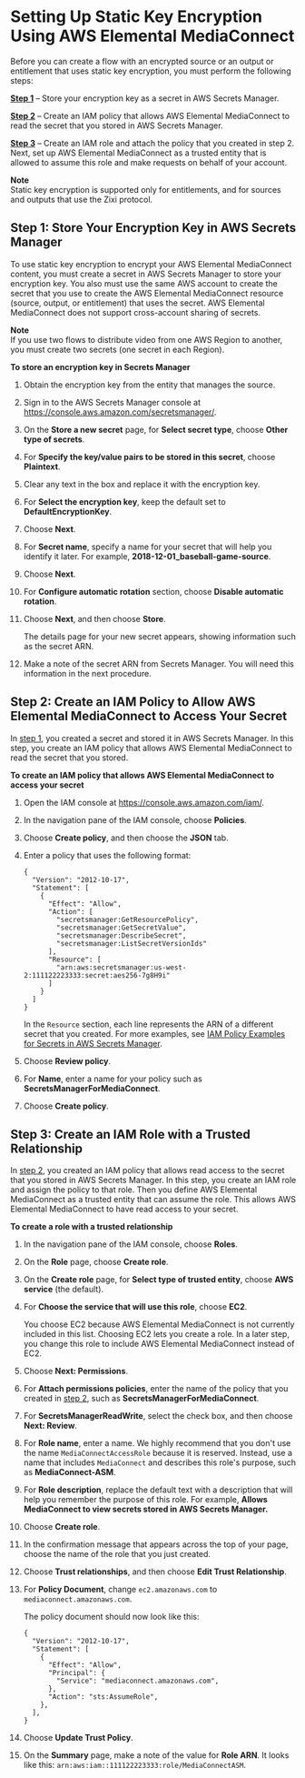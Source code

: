 # Setting Up Static Key Encryption Using AWS Elemental MediaConnect<a name="encryption-static-key-set-up"></a>

Before you can create a flow with an encrypted source or an output or entitlement that uses static key encryption, you must perform the following steps:

**[Step 1](#encryption-static-key-set-up-store-key)** – Store your encryption key as a secret in AWS Secrets Manager\.

**[Step 2](#encryption-static-key-set-up-create-iam-policy)** – Create an IAM policy that allows AWS Elemental MediaConnect to read the secret that you stored in AWS Secrets Manager\.

**[Step 3](#encryption-static-key-set-up-create-iam-role)** – Create an IAM role and attach the policy that you created in step 2\. Next, set up AWS Elemental MediaConnect as a trusted entity that is allowed to assume this role and make requests on behalf of your account\.

**Note**  
Static key encryption is supported only for entitlements, and for sources and outputs that use the Zixi protocol\.

## Step 1: Store Your Encryption Key in AWS Secrets Manager<a name="encryption-static-key-set-up-store-key"></a>

To use static key encryption to encrypt your AWS Elemental MediaConnect content, you must create a secret in AWS Secrets Manager to store your encryption key\. You also must use the same AWS account to create the secret that you use to create the AWS Elemental MediaConnect resource \(source, output, or entitlement\) that uses the secret\. AWS Elemental MediaConnect does not support cross\-account sharing of secrets\.

**Note**  
 If you use two flows to distribute video from one AWS Region to another, you must create two secrets \(one secret in each Region\)\. 

**To store an encryption key in Secrets Manager**

1. Obtain the encryption key from the entity that manages the source\.

1. Sign in to the AWS Secrets Manager console at [https://console\.aws\.amazon\.com/secretsmanager/](https://console.aws.amazon.com/secretsmanager/)\.

1. On the **Store a new secret** page, for **Select secret type**, choose **Other type of secrets**\.

1. For **Specify the key/value pairs to be stored in this secret**, choose **Plaintext**\.

1. Clear any text in the box and replace it with the encryption key\.

1. For **Select the encryption key**, keep the default set to **DefaultEncryptionKey**\.

1. Choose **Next**\.

1. For **Secret name**, specify a name for your secret that will help you identify it later\. For example, **2018\-12\-01\_baseball\-game\-source**\.

1. Choose **Next**\.

1. For **Configure automatic rotation** section, choose **Disable automatic rotation**\. 

1. Choose **Next**, and then choose **Store**\.

   The details page for your new secret appears, showing information such as the secret ARN\.

1. Make a note of the secret ARN from Secrets Manager\. You will need this information in the next procedure\.

## Step 2: Create an IAM Policy to Allow AWS Elemental MediaConnect to Access Your Secret<a name="encryption-static-key-set-up-create-iam-policy"></a>

In [step 1](#encryption-static-key-set-up-store-key), you created a secret and stored it in AWS Secrets Manager\. In this step, you create an IAM policy that allows AWS Elemental MediaConnect to read the secret that you stored\.

**To create an IAM policy that allows AWS Elemental MediaConnect to access your secret**

1. Open the IAM console at [https://console\.aws\.amazon\.com/iam/](https://console.aws.amazon.com/iam/)\.

1. In the navigation pane of the IAM console, choose **Policies**\.

1. Choose **Create policy**, and then choose the **JSON** tab\.

1. Enter a policy that uses the following format:

   ```
   {
     "Version": "2012-10-17",
     "Statement": [
       {
         "Effect": "Allow",
         "Action": [
           "secretsmanager:GetResourcePolicy",
           "secretsmanager:GetSecretValue",
           "secretsmanager:DescribeSecret",
           "secretsmanager:ListSecretVersionIds"
         ],
         "Resource": [
           "arn:aws:secretsmanager:us-west-2:111122223333:secret:aes256-7g8H9i"
         ]
       }
     ]
   }
   ```

   In the `Resource` section, each line represents the ARN of a different secret that you created\. For more examples, see [IAM Policy Examples for Secrets in AWS Secrets Manager](iam-policy-examples-asm-secrets.md)\.

1. Choose **Review policy**\.

1. For **Name**, enter a name for your policy such as **SecretsManagerForMediaConnect**\.

1. Choose **Create policy**\.

## Step 3: Create an IAM Role with a Trusted Relationship<a name="encryption-static-key-set-up-create-iam-role"></a>

In [step 2](#encryption-static-key-set-up-create-iam-policy), you created an IAM policy that allows read access to the secret that you stored in AWS Secrets Manager\. In this step, you create an IAM role and assign the policy to that role\. Then you define AWS Elemental MediaConnect as a trusted entity that can assume the role\. This allows AWS Elemental MediaConnect to have read access to your secret\.

**To create a role with a trusted relationship**

1. In the navigation pane of the IAM console, choose **Roles**\.

1. On the **Role** page, choose **Create role**\. 

1. On the **Create role** page, for **Select type of trusted entity**, choose **AWS service** \(the default\)\.

1. For **Choose the service that will use this role**, choose **EC2**\. 

   You choose EC2 because AWS Elemental MediaConnect is not currently included in this list\. Choosing EC2 lets you create a role\. In a later step, you change this role to include AWS Elemental MediaConnect instead of EC2\.

1. Choose **Next: Permissions**\.

1. For **Attach permissions policies**, enter the name of the policy that you created in [step 2](#encryption-static-key-set-up-create-iam-policy), such as **SecretsManagerForMediaConnect**\. 

1. For **SecretsManagerReadWrite**, select the check box, and then choose **Next: Review**\.

1. For **Role name**, enter a name\. We highly recommend that you don't use the name `MediaConnectAccessRole` because it is reserved\. Instead, use a name that includes `MediaConnect` and describes this role's purpose, such as **MediaConnect\-ASM**\.

1. For **Role description**, replace the default text with a description that will help you remember the purpose of this role\. For example, **Allows MediaConnect to view secrets stored in AWS Secrets Manager\.**

1. Choose **Create role**\.

1. In the confirmation message that appears across the top of your page, choose the name of the role that you just created\.

1. Choose **Trust relationships**, and then choose **Edit Trust Relationship**\.

1. For **Policy Document**, change `ec2.amazonaws.com` to `mediaconnect.amazonaws.com`\. 

   The policy document should now look like this: 

   ```
   {
     "Version": "2012-10-17",
     "Statement": [
       {
         "Effect": "Allow",
         "Principal": {
           "Service": "mediaconnect.amazonaws.com",
         },
         "Action": "sts:AssumeRole",
       },
     ],
   }
   ```

1. Choose **Update Trust Policy**\.

1. On the **Summary** page, make a note of the value for **Role ARN**\. It looks like this: `arn:aws:iam::111122223333:role/MediaConnectASM`\.